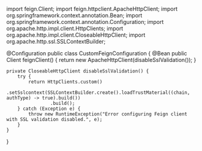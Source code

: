 import feign.Client;
import feign.httpclient.ApacheHttpClient;
import org.springframework.context.annotation.Bean;
import org.springframework.context.annotation.Configuration;
import org.apache.http.impl.client.HttpClients;
import org.apache.http.impl.client.CloseableHttpClient;
import org.apache.http.ssl.SSLContextBuilder;

@Configuration
public class CustomFeignConfiguration {
    @Bean
    public Client feignClient() {
        return new ApacheHttpClient(disableSslValidation());
    }

    private CloseableHttpClient disableSslValidation() {
        try {
            return HttpClients.custom()
                    .setSslcontext(SSLContextBuilder.create().loadTrustMaterial((chain, authType) -> true).build())
                    .build();
        } catch (Exception e) {
            throw new RuntimeException("Error configuring Feign client with SSL validation disabled.", e);
        }
    }
}
